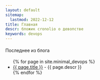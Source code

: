 ```yaml
---
layout: default
sitemap:
  lastmod: 2022-12-12
title: Главная
descr: бложик cronolio о девопстве
keywords: devops
---
```


<div class="posts">

<h4 style="font-weight:normal;">Последнее из блога</h4>
<p></p>
<ul>
  {% for page in site.minimal_devops %}
    <li>
      <a href="{{ page.url }}">{{ page.title }}</a> - {{ page.descr }}
    </li>
  {% endfor %}
</ul>
</div>
